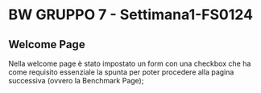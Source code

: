 # BW GRUPPO 7 - Settimana1-FS0124

## Welcome Page
Nella welcome page è stato impostato un form con una checkbox che ha come requisito essenziale 
la spunta per poter procedere alla pagina successiva (ovvero la Benchmark Page);